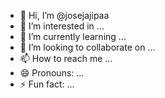 - 👋 Hi, I’m @josejajipaa
- 👀 I’m interested in ...
- 🌱 I’m currently learning ...
- 💞️ I’m looking to collaborate on ...
- 📫 How to reach me ...
- 😄 Pronouns: ...
- ⚡ Fun fact: ...

<!---
josejajipaa/josejajipaa is a ✨ special ✨ repository because its `README.md` (this file) appears on your GitHub profile.
You can click the Preview link to take a look at your changes.
--->
